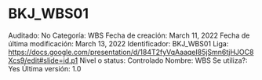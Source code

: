# BKJ_WBS01

Auditado: No
Categoría: WBS
Fecha de creación: March 11, 2022
Fecha de última modificación: March 13, 2022
Identificador: BKJ_WBS01
Liga: https://docs.google.com/presentation/d/184T2fyVqAaaqeI85jSmn6tjHJOC8Xcs9/edit#slide=id.p1
Nivel o status: Controlado
Nombre: WBS
Se utiliza?: Yes
Última versión: 1.0